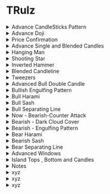 # TRulz
<details>
<summary>Advance CandleSticks Pattern</summary>
<br>

 <img width="1440" alt="image" src="https://user-images.githubusercontent.com/75510135/201461505-2d79fe5e-0e3a-4013-ac02-e1bce8fd42ad.png">
 <img width="1440" alt="image" src="https://user-images.githubusercontent.com/75510135/201461671-ea3c9659-0e09-49c1-a01c-bf49ee598c60.png">
 <img width="1440" alt="image" src="https://user-images.githubusercontent.com/75510135/201461781-9c29fd41-9b7c-4650-83fe-f0d2061fd28f.png">

 - avoid trades 
 - a doji n gap up opening signal=> not to go for buying
 <img width="1440" alt="image" src="https://user-images.githubusercontent.com/75510135/201461907-d8c53401-c0fa-42c0-abcc-5f9433b61699.png">

 - many doji look for trend confirmation 
 <img width="1440" alt="image" src="https://user-images.githubusercontent.com/75510135/201461976-29b4b32b-df1c-46e9-9635-abbd53437a49.png">

- many signals to confirm the move
 <img width="1440" alt="image" src="https://user-images.githubusercontent.com/75510135/201462028-bbed55a9-2fe2-4996-8aa4-ffe4bfae2893.png">

 <img width="1440" alt="image" src="https://user-images.githubusercontent.com/75510135/201462252-4e10c126-245e-4eb6-8e24-c63d4563cdf1.png">

 <img width="1440" alt="image" src="https://user-images.githubusercontent.com/75510135/201462422-afe7e4e1-8543-431c-b902-fef536df37f9.png">

 - quote 
 <img width="1551" alt="image" src="https://user-images.githubusercontent.com/75510135/201462436-90ee7b4f-70d3-4024-8323-52a37fc00833.png">

- signals to watch
<img width="1551" alt="image" src="https://user-images.githubusercontent.com/75510135/201462554-ec708bb9-2aa6-4db0-9042-8d37f6d33c31.png">

- Note # Bullish Engulfing Pattern confirms the SUPPORT
<img width="1551" alt="image" src="https://user-images.githubusercontent.com/75510135/201462684-0badef3e-04b5-4d3e-96f2-49a792db53bd.png">

- note # Bearish Engulfing Pattern
<img width="1507" alt="image" src="https://user-images.githubusercontent.com/75510135/201462748-c2c4e899-aab2-4091-b301-4c8261f58e64.png">

<img width="1551" alt="image" src="https://user-images.githubusercontent.com/75510135/201462751-16bdb16c-f2c1-445b-870b-037e1b3aee18.png">


 
 
  
</details>


<details>
<summary>Advance Doji</summary>
<br>

  <img width="1551" alt="image" src="https://user-images.githubusercontent.com/75510135/201463054-3696d92f-e6fb-46e7-af73-f01e7f7f5ded.png">

 <img width="1551" alt="image" src="https://user-images.githubusercontent.com/75510135/201463071-63b8f936-331a-4d6b-af9b-639c94bde7b9.png">

 <img width="1551" alt="image" src="https://user-images.githubusercontent.com/75510135/201463124-a34f970a-6eba-4a9f-8cab-9a4c363284e5.png">

 - example
 <img width="1551" alt="image" src="https://user-images.githubusercontent.com/75510135/201463166-14b40d16-c6b6-4f0a-8422-b462ed26b6e5.png">

 <img width="1551" alt="image" src="https://user-images.githubusercontent.com/75510135/201463170-dc3aa780-8b8c-4038-a6a4-c0ac26c03bc2.png">

 <img width="1551" alt="image" src="https://user-images.githubusercontent.com/75510135/201463209-74480e21-9ed8-4a28-b0ae-a936a98b7eaa.png">

 <img width="1551" alt="image" src="https://user-images.githubusercontent.com/75510135/201463278-5e2d6715-eddd-447e-9161-c146e6de2409.png">

 <img width="1551" alt="image" src="https://user-images.githubusercontent.com/75510135/201463286-6c3a30b4-2ab5-4c96-83cb-f5c0b1672fd9.png">

 - example
 <img width="1551" alt="image" src="https://user-images.githubusercontent.com/75510135/201463378-46beb620-1140-43cb-82a6-8e390b9f6990.png">

 <img width="1551" alt="image" src="https://user-images.githubusercontent.com/75510135/201464475-62ea86fa-aed7-4e7d-a9c0-fb6a79a8215d.png">

 <img width="1551" alt="image" src="https://user-images.githubusercontent.com/75510135/201464564-078fa411-8f48-4e16-89fe-3fa953a6c6c4.png">
 
 <img width="1551" alt="image" src="https://user-images.githubusercontent.com/75510135/201464593-fe28ab3a-37f0-4cc9-a8dc-854758cb3634.png">

 
 
</details>


<details>
<summary>Price Confirmation</summary>
<br>

 <img width="1551" alt="image" src="https://user-images.githubusercontent.com/75510135/201464786-bf229326-2a42-4d05-a059-77286c4d0d57.png">
 
 <img width="1551" alt="image" src="https://user-images.githubusercontent.com/75510135/201465093-20d64ddc-c4e1-464f-9bb0-cf6fae5c67dd.png">

 <img width="1551" alt="image" src="https://user-images.githubusercontent.com/75510135/201465171-1eaf72fe-3e45-43dd-b029-c77f94b8a2b0.png">

 - example
 <img width="1551" alt="image" src="https://user-images.githubusercontent.com/75510135/201465341-5e764e11-2ea5-41dc-b27a-e71b90aed130.png">
<img width="1551" alt="image" src="https://user-images.githubusercontent.com/75510135/201465412-29c14121-a407-4195-a0d7-1445edda3ecf.png">
<img width="1551" alt="image" src="https://user-images.githubusercontent.com/75510135/201465446-360b91bd-e5fc-4464-8ae1-0b60b4234dfe.png">

 <img width="1551" alt="image" src="https://user-images.githubusercontent.com/75510135/201465524-38c44ed1-702a-4c35-914f-8df3665c586f.png">

 <img width="1551" alt="image" src="https://user-images.githubusercontent.com/75510135/201465548-d5689b3e-ad1e-4552-a394-0eef1e614a3d.png">

 - left one confirmed the move is uptrend
<img width="1551" alt="image" src="https://user-images.githubusercontent.com/75510135/201465708-f1ab2d8f-d762-456f-a9b8-539dc17a775f.png">
 
 <img width="1551" alt="image" src="https://user-images.githubusercontent.com/75510135/201465687-e404cfec-d429-4960-bf2b-1deb6460bd55.png">

 <img width="1551" alt="image" src="https://user-images.githubusercontent.com/75510135/201465994-7a1e8e28-fefd-4d12-a67b-3aa1d634669d.png">

 
 - Doji & momentum
 <img width="1551" alt="image" src="https://user-images.githubusercontent.com/75510135/201466038-28a58022-8d1d-4d16-a10a-b7299321c46a.png">

 <img width="1551" alt="image" src="https://user-images.githubusercontent.com/75510135/201466052-8f193cc8-af30-425b-b91a-c2093c4ba6fc.png">

 - price target
 <img width="1551" alt="image" src="https://user-images.githubusercontent.com/75510135/201466128-231f9771-d660-44b1-b17a-a8e551071397.png">

 
  
</details>



<details>
<summary>Advance Single and Blended Candles </summary>
<br>

 <img width="1549" alt="image" src="https://user-images.githubusercontent.com/75510135/201466745-ecfcf22b-2035-4c32-8c6d-1a0ff760da94.png">

 <img width="1549" alt="image" src="https://user-images.githubusercontent.com/75510135/201466817-c62a4fb7-c1cf-47e7-b018-5dd7073f2a18.png">

 <img width="1549" alt="image" src="https://user-images.githubusercontent.com/75510135/201466862-35976927-68cc-4c31-b963-74af0d2e6fb4.png">

 <img width="1549" alt="image" src="https://user-images.githubusercontent.com/75510135/201466943-f45de2d9-a1ce-48b2-bfb5-12e1aa7490e9.png">

 <img width="1549" alt="image" src="https://user-images.githubusercontent.com/75510135/201467229-a613ad53-a175-4d00-a902-11418bda4cab.png">

 - Single side candles
 <img width="1549" alt="image" src="https://user-images.githubusercontent.com/75510135/201467351-3b08797b-b23b-4c45-94b9-980762da5a2c.png">

 <img width="1549" alt="image" src="https://user-images.githubusercontent.com/75510135/201476622-697f2ede-19c0-45c6-ba00-b6bc4105048b.png">

 <img width="1549" alt="image" src="https://user-images.githubusercontent.com/75510135/201476686-29241de9-3cac-4bfa-9c8d-a7cb5c18957b.png">
 <img width="1549" alt="image" src="https://user-images.githubusercontent.com/75510135/201476783-265cf84b-389b-468e-ad96-b62d71756c1e.png">
 - example
 <img width="1549" alt="image" src="https://user-images.githubusercontent.com/75510135/201476847-8ea0facd-c4c4-4e71-9e9c-fd116f1402ef.png">

 <img width="1549" alt="image" src="https://user-images.githubusercontent.com/75510135/201476886-67982d1b-d421-413a-85f0-54f3e8fbc6ec.png">

 <img width="1549" alt="image" src="https://user-images.githubusercontent.com/75510135/201476948-ded70b77-7794-479a-9afd-7e2f82e486e8.png">

 <img width="1549" alt="image" src="https://user-images.githubusercontent.com/75510135/201477029-708adc04-5734-40d2-8900-ac4aad99a7a0.png">

 <img width="1549" alt="image" src="https://user-images.githubusercontent.com/75510135/201477183-4e4d057b-ebb8-4d12-b8d7-f96a1a89d0cd.png">

 <img width="1549" alt="image" src="https://user-images.githubusercontent.com/75510135/201477213-89b70ad9-8a23-41d2-b1f9-5cb1b84aac29.png">

 
  
</details>


<details>
<summary>Hanging Man</summary>
<br>

  <img width="1549" alt="image" src="https://user-images.githubusercontent.com/75510135/201477235-a1708adb-2c14-481d-b6fa-f1164d4eb4ba.png">

  <img width="1549" alt="image" src="https://user-images.githubusercontent.com/75510135/201477265-c2489187-e9f8-415e-bde9-8c1742a5ccbf.png">

 - example
 <img width="1549" alt="image" src="https://user-images.githubusercontent.com/75510135/201477405-f2517514-8601-4e8a-a972-1dd3f3a97f27.png">

 
  
</details>


<details>
<summary>Shooting Star</summary>
<br>

  <img width="1549" alt="image" src="https://user-images.githubusercontent.com/75510135/201477446-04521aaf-a6ad-4692-9c41-5535961a6dfd.png">
  
 <img width="1549" alt="image" src="https://user-images.githubusercontent.com/75510135/201477583-07f3acaa-cc7c-4511-b0bd-3b044f9d632d.png">

 - example
 <img width="1549" alt="image" src="https://user-images.githubusercontent.com/75510135/201477691-290fd478-9ea1-4980-a84e-c2c76ae19f1f.png">

 <img width="1549" alt="image" src="https://user-images.githubusercontent.com/75510135/201477902-eb7dd379-d4d8-4839-b4d9-2f5a1c669df7.png">

 <img width="1549" alt="image" src="https://user-images.githubusercontent.com/75510135/201478139-2eca212e-4a29-4b0a-8c3d-839661221fb5.png">

 <img width="1549" alt="image" src="https://user-images.githubusercontent.com/75510135/201478153-b45fe3bc-d51d-41bf-b16c-2b55a3047fa0.png">

 <img width="1549" alt="image" src="https://user-images.githubusercontent.com/75510135/201478263-e1d680ef-6eca-42bd-ae9c-88d382b0901a.png">

 - exceptional as price confirmation is not there
 <img width="1549" alt="image" src="https://user-images.githubusercontent.com/75510135/201477814-d002e904-3b03-4bf7-a041-9ec3a81fb245.png">

 
</details>

<details>
<summary>Inverted Hammer</summary>
<br>

  <img width="1549" alt="image" src="https://user-images.githubusercontent.com/75510135/201478285-ff9af8f7-372e-446b-99af-bc5c67c05e56.png">

 <img width="1549" alt="image" src="https://user-images.githubusercontent.com/75510135/201478346-e5ca8b4f-52a4-4b0f-bab0-381209210645.png">

 - example
 <img width="1549" alt="image" src="https://user-images.githubusercontent.com/75510135/201478377-d78620f4-1fda-435b-9f37-26391e7b1dff.png">

 
</details>

<details>
<summary>Blended Candleline</summary>
<br>

  <img width="1549" alt="image" src="https://user-images.githubusercontent.com/75510135/201478523-80ba482b-2be7-45d6-b169-f6a8f1e6381d.png">

  <img width="1549" alt="image" src="https://user-images.githubusercontent.com/75510135/201478552-08847409-2264-4fe9-9e62-641aed3fcdfc.png">

 <img width="1549" alt="image" src="https://user-images.githubusercontent.com/75510135/201478664-58e209b0-fe86-4dbd-9d29-2c7e9141d143.png">

 <img width="1549" alt="image" src="https://user-images.githubusercontent.com/75510135/201478810-334c9224-e5e4-4f32-9355-4b7adb45606a.png">

 
</details>

<details>
<summary>Tweezers</summary>
<br>

  <img width="1549" alt="image" src="https://user-images.githubusercontent.com/75510135/201478993-a52f2e48-3988-4d79-8869-00297baaea2d.png">

  <img width="1549" alt="image" src="https://user-images.githubusercontent.com/75510135/201479143-774d7657-eecb-4434-90e9-c7c0e1a36c07.png">

   - example
  <img width="1549" alt="image" src="https://user-images.githubusercontent.com/75510135/201479242-5cda44c0-2eae-4ce3-aa62-e3faf493a402.png">
  
 <img width="1549" alt="image" src="https://user-images.githubusercontent.com/75510135/201479375-32db128f-8c46-42cd-aa29-8378343954f3.png">

 <img width="1549" alt="image" src="https://user-images.githubusercontent.com/75510135/201479444-4423df02-889a-4439-bc9c-88465ad3dd44.png">

 
</details>


<details>
<summary>Advanced Bull Double Candle</summary>
<br>

 <img width="1485" alt="image" src="https://user-images.githubusercontent.com/75510135/201479813-d962e0a0-18bd-4af9-97c5-bae272e48376.png">

 <img width="1485" alt="image" src="https://user-images.githubusercontent.com/75510135/201479908-edc8d591-bb3e-4ad7-ba1b-0f31807961ea.png">
 
 <img width="1441" alt="image" src="https://user-images.githubusercontent.com/75510135/201480044-50212f47-47a4-451a-bcf0-d3f0c72c1c15.png">

 - example
 <img width="1485" alt="image" src="https://user-images.githubusercontent.com/75510135/201480059-70943bc3-4b3d-4028-99df-0e66dc3115f9.png">

 <img width="1485" alt="image" src="https://user-images.githubusercontent.com/75510135/201480117-a98849d9-9e6b-44db-bdef-84dd3bf4cc97.png">

 <img width="1485" alt="image" src="https://user-images.githubusercontent.com/75510135/201480316-e9039146-0812-4e1d-89bd-c5adcf3b0e01.png">

 <img width="1485" alt="image" src="https://user-images.githubusercontent.com/75510135/201501031-7cda1589-4b3b-4af2-b655-9027a903415f.png">

 - example
 <img width="1485" alt="image" src="https://user-images.githubusercontent.com/75510135/201501060-b04def9e-360b-4a6a-b389-b20b5b1616f3.png">

 
 <img width="1485" alt="image" src="https://user-images.githubusercontent.com/75510135/201501112-99af1711-2265-4f00-ae7b-443da72d5da0.png">

 
 <img width="1485" alt="image" src="https://user-images.githubusercontent.com/75510135/201501134-ce3a4804-eb8e-4cfa-8957-6169c1a3edb2.png">

 
 <img width="1485" alt="image" src="https://user-images.githubusercontent.com/75510135/201501186-6393eae2-bcd6-444b-bdbb-1c3b8333f0ce.png">

 
 
</details>


<details>
<summary>Bullish Engulfing Pattern</summary>
<br>

  <img width="1485" alt="image" src="https://user-images.githubusercontent.com/75510135/201501205-6e7cf443-e77c-4658-9bfe-89ce554bfc3b.png">

 <img width="1485" alt="image" src="https://user-images.githubusercontent.com/75510135/201501260-9ef9c300-212b-4bd3-a58a-b806b8c49d5d.png">

 - trend importance
 <img width="1485" alt="image" src="https://user-images.githubusercontent.com/75510135/201501333-e3b4c572-03a0-4e20-aef4-0ec41ddd7dc6.png">

 - example
 <img width="1485" alt="image" src="https://user-images.githubusercontent.com/75510135/201501384-6d1e8d3c-c11e-4405-ad79-9118a8068cd4.png">

 <img width="1485" alt="image" src="https://user-images.githubusercontent.com/75510135/201501459-77f98e30-3a16-4ea9-a46d-07b1e7a4a0ac.png">
 
 <img width="1485" alt="image" src="https://user-images.githubusercontent.com/75510135/201501480-53ae3f1f-665a-4ecd-92ed-26d47e83d728.png">

 <img width="1485" alt="image" src="https://user-images.githubusercontent.com/75510135/201501584-543a243e-9e3c-47fc-bf6b-73434c224975.png">

 
</details>



<details>
<summary>Bull Harami</summary>
<br>

    <img width="1485" alt="image" src="https://user-images.githubusercontent.com/75510135/201501608-5d890257-4ad9-444c-a108-d9aa0e4307ee.png">
    <img width="1485" alt="image" src="https://user-images.githubusercontent.com/75510135/201502423-0f514539-b1fd-4fb7-b2cf-f6892452b21f.png">

    - example
   <img width="1485" alt="image" src="https://user-images.githubusercontent.com/75510135/201502496-47ee2f9c-d46c-495c-8f88-856ce83a79b6.png">
 
   <img width="1485" alt="image" src="https://user-images.githubusercontent.com/75510135/201502566-2236e42a-caa5-43b4-bec7-3ac6b1fc595e.png">

   <img width="1485" alt="image" src="https://user-images.githubusercontent.com/75510135/201502599-810b6a83-b275-40f8-bcd5-c8f230fee201.png">

 
</details>


<details>
<summary>Bull Sash</summary>
<br>
 
  <img width="1485" alt="image" src="https://user-images.githubusercontent.com/75510135/201502616-de1f3eb7-9337-4b3d-98a4-52c5b5bee968.png">

  <img width="1485" alt="image" src="https://user-images.githubusercontent.com/75510135/201502667-105ba863-465f-4202-94dd-819f878c0813.png">

  - example
 <img width="1485" alt="image" src="https://user-images.githubusercontent.com/75510135/201502711-a7309500-3a96-4040-8381-365a135ca8b5.png">

 <img width="1485" alt="image" src="https://user-images.githubusercontent.com/75510135/201502738-43b27bd8-9ba0-4ee1-bac8-dd67745a2489.png">

 
</details>

<details>
<summary>Bull Separating Line</summary>
<br>

   <img width="1485" alt="image" src="https://user-images.githubusercontent.com/75510135/201502768-3cfa2065-4b8a-4913-8e7c-9d9901e94434.png">
   <img width="1485" alt="image" src="https://user-images.githubusercontent.com/75510135/201502871-cb259bbb-a69e-40a9-96a4-de262be759ed.png">
   
   - example
    <img width="1485" alt="image" src="https://user-images.githubusercontent.com/75510135/201502912-ef3c916c-7bd3-408a-b684-e9338ab4879b.png">

    - this trade should not be taken
    <img width="1485" alt="image" src="https://user-images.githubusercontent.com/75510135/201502972-d4671bee-b07b-4aa9-a77c-a19df4131468.png">

    <img width="1485" alt="image" src="https://user-images.githubusercontent.com/75510135/201503010-483afc42-7bc6-4793-a1de-2053b9ef4cef.png">

   <img width="1485" alt="image" src="https://user-images.githubusercontent.com/75510135/201503020-41837c99-0231-4208-916e-6fc77ee16017.png">

   
</details>



<details>
<summary>Now - Bearish-Counter Attack</summary>
<br>

 
   <img width="1483" alt="image" src="https://user-images.githubusercontent.com/75510135/201503197-04f1fb9f-4ab2-4078-99d3-90146f78447d.png">
   <img width="1483" alt="image" src="https://user-images.githubusercontent.com/75510135/201503269-376dba43-9e56-49b5-94bd-3e854cfdfd8c.png">

   - example
   <img width="1483" alt="image" src="https://user-images.githubusercontent.com/75510135/201503284-c721cf08-4bb4-4a68-89a4-e225bdc384fb.png">

 
   
 
</details>



<details>
<summary>Bearish - Dark Cloud Cover</summary>
<br>

  <img width="1483" alt="image" src="https://user-images.githubusercontent.com/75510135/201503338-3b93e4ad-bff3-4215-8bff-533ff97ccf2d.png">
  <img width="1483" alt="image" src="https://user-images.githubusercontent.com/75510135/201503430-d0a21dbb-9461-4392-840c-554fb8360783.png">

  - example
  <img width="1483" alt="image" src="https://user-images.githubusercontent.com/75510135/201503463-ed5617c1-0546-45ca-9d37-47b4e7dd9e0c.png">

 <img width="1483" alt="image" src="https://user-images.githubusercontent.com/75510135/201503486-5b8dac9c-c8ba-420c-8591-fe30a9341e12.png">

 <img width="1483" alt="image" src="https://user-images.githubusercontent.com/75510135/201503524-2abc0912-6ae4-4cde-a0a8-9f2649c1c1c3.png">

 <img width="1483" alt="image" src="https://user-images.githubusercontent.com/75510135/201503644-d9467c7e-81b5-4980-a47b-aa1c02df5c75.png">
 
 <img width="1483" alt="image" src="https://user-images.githubusercontent.com/75510135/201503741-fc5aace1-d286-46e3-8c4b-9ea35364482f.png">

 <img width="1483" alt="image" src="https://user-images.githubusercontent.com/75510135/201503770-e73f2d59-211b-44c0-b2c6-28cbead7219a.png">

 
</details>

<details>
<summary>Bearish - Engulfing Pattern</summary>
<br>

   <img width="1483" alt="image" src="https://user-images.githubusercontent.com/75510135/201503776-d9c0c564-131d-4527-8914-8cec92873552.png">

   <img width="1483" alt="image" src="https://user-images.githubusercontent.com/75510135/201503798-393869ae-b468-4941-9936-73526af3f1af.png">

   - example 
   <img width="1483" alt="image" src="https://user-images.githubusercontent.com/75510135/201503822-c7cc571f-b5cb-47f5-90f0-0f380991beaf.png">

   <img width="1483" alt="image" src="https://user-images.githubusercontent.com/75510135/201503913-47d7983b-1600-479b-bab5-845916af7bcc.png">

   <img width="1483" alt="image" src="https://user-images.githubusercontent.com/75510135/201503963-8dd031a4-cfe2-4317-bab8-85e6850f1e43.png">

   <img width="1483" alt="image" src="https://user-images.githubusercontent.com/75510135/201503996-4bfe2d18-288c-46f3-aa03-f0c71181ae43.png">

   <img width="1483" alt="image" src="https://user-images.githubusercontent.com/75510135/201504032-2113f7bc-b8f8-4e39-b0e2-0c3b580c8fc0.png">
   <img width="1483" alt="image" src="https://user-images.githubusercontent.com/75510135/201504085-048a95f1-379f-4917-84b6-fb6d4aef1ffc.png">

   <img width="1483" alt="image" src="https://user-images.githubusercontent.com/75510135/201504113-c4940eac-5e17-4ea1-a747-13381226f939.png">

 

</details>


<details>
<summary>Bear Harami</summary>
<br>
 
   <img width="1483" alt="image" src="https://user-images.githubusercontent.com/75510135/201504151-78fee6de-c8c8-4533-b8e2-72cafc50c2b8.png">

   <img width="1483" alt="image" src="https://user-images.githubusercontent.com/75510135/201504175-e22a72a4-2c05-4847-a250-68ef330dc0b6.png">

   - example 
   <img width="1483" alt="image" src="https://user-images.githubusercontent.com/75510135/201504197-61762b65-ad55-4be9-8973-46e61e0ba700.png">

   
</details>
 


<details>
<summary>Bearish Sash</summary>
<br>

   <img width="1483" alt="image" src="https://user-images.githubusercontent.com/75510135/201504267-95199366-3b0f-499e-ab54-51497e96027a.png">
   <img width="1483" alt="image" src="https://user-images.githubusercontent.com/75510135/201504276-6246650f-3477-482d-b9f9-e16acad3bf28.png">

   - example
   <img width="1483" alt="image" src="https://user-images.githubusercontent.com/75510135/201504301-e65566e3-46bb-46f2-aabf-24f145f4d992.png">

   <img width="1483" alt="image" src="https://user-images.githubusercontent.com/75510135/201504308-09d538a8-1504-4e72-9e33-9c0aa2318e15.png">

   <img width="1483" alt="image" src="https://user-images.githubusercontent.com/75510135/201504339-a06207de-ef9a-4bfe-98c9-635ec28ab736.png">

   
  
</details>



<details>
<summary>Bear Separating Line</summary>
<br>

    <img width="1483" alt="image" src="https://user-images.githubusercontent.com/75510135/201504378-2a3540fd-225a-4312-b3fc-bed835bd4aba.png">
    <img width="1483" alt="image" src="https://user-images.githubusercontent.com/75510135/201504439-b52e68af-8414-44b2-9dab-f1db93d993e2.png">

    - example
    <img width="1483" alt="image" src="https://user-images.githubusercontent.com/75510135/201504469-9e25e811-b4d7-4eeb-a925-8133721cccf5.png">

    <img width="1483" alt="image" src="https://user-images.githubusercontent.com/75510135/201504472-769fca82-30ae-4d66-a4a2-679fe49f4e61.png">

    <img width="1483" alt="image" src="https://user-images.githubusercontent.com/75510135/201504493-a7154499-2719-425a-b678-a0fd0228f09f.png">

    
</details>




<details>
<summary>Advanced Windows</summary>
<br>

  <img width="1483" alt="image" src="https://user-images.githubusercontent.com/75510135/201504550-7fac360b-dc83-461b-b717-08fdc033ed3a.png">

  <img width="1483" alt="image" src="https://user-images.githubusercontent.com/75510135/201504602-c038e090-8611-4146-981b-4dfabbe81eac.png">

  - example
   <img width="1483" alt="image" src="https://user-images.githubusercontent.com/75510135/201504630-7439130a-a3db-4854-8a6d-f82450949ff4.png">

   <img width="1483" alt="image" src="https://user-images.githubusercontent.com/75510135/201504643-05013813-2014-44a3-900d-f7f6dbc18f26.png">
   <img width="1483" alt="image" src="https://user-images.githubusercontent.com/75510135/201504675-8a285920-5781-4bd9-99c5-b28e559d0584.png">

   <img width="1483" alt="image" src="https://user-images.githubusercontent.com/75510135/201504717-da6b5f95-dc2d-4ab2-b7c6-7ad4820bbe9b.png">

   <img width="1483" alt="image" src="https://user-images.githubusercontent.com/75510135/201504774-cb343fbb-e4c8-4cc9-b888-18038c86f5b9.png">

   <img width="1483" alt="image" src="https://user-images.githubusercontent.com/75510135/201504823-33e75720-a9a3-411f-83ba-f1c180a0c4b5.png">
   
   <img width="1483" alt="image" src="https://user-images.githubusercontent.com/75510135/201504944-745e058b-f6ce-4713-8ae0-a3a87da11794.png">

   <img width="1483" alt="image" src="https://user-images.githubusercontent.com/75510135/201505024-95513076-1654-4972-9064-7497a8d8172c.png">

 
  -  Window continuation
   <img width="1483" alt="image" src="https://user-images.githubusercontent.com/75510135/201505313-4bc1cddc-9743-4be4-9670-bfe550c9f263.png">

   <img width="1483" alt="image" src="https://user-images.githubusercontent.com/75510135/201505354-a064768e-725f-4d12-8832-7ef7d0ee4450.png">

   
   
</details>




<details>
<summary>Island Tops , Bottom and Candles</summary>
<br>

   <img width="1483" alt="image" src="https://user-images.githubusercontent.com/75510135/201505051-3aab03d5-7d06-4289-afb2-bae1d8a829e4.png">

   <img width="1483" alt="image" src="https://user-images.githubusercontent.com/75510135/201505110-5f02de3a-0b1c-4ec0-a87c-fd559dc7acb4.png">

   - example 
   <img width="1483" alt="image" src="https://user-images.githubusercontent.com/75510135/201505184-be7b607f-a833-4b62-a5a0-6520341d92e6.png">
   
   <img width="1483" alt="image" src="https://user-images.githubusercontent.com/75510135/201505212-e4732cb0-8c55-43eb-90d8-84d9cb3f46fd.png">

   <img width="1483" alt="image" src="https://user-images.githubusercontent.com/75510135/201505258-b77bd714-4c2c-49d5-a50e-e4aa70a109fd.png">

   <img width="1483" alt="image" src="https://user-images.githubusercontent.com/75510135/201505289-b88802c6-7af2-45b5-a814-503d98874bc5.png">

 
   
</details>





<details>
<summary>Notes</summary>
<br>
 -  think about Risk/Reward, Trend & Type(candleStick formation)
 -  if resitance is broken then it acts like a support in case of a breakout
 -  Bullish Engulfing Pattern confirms the SUPPORT 
 -  Bearish Engulfing Pattern confirms the Resistance
 
 <img width="1549" alt="image" src="https://user-images.githubusercontent.com/75510135/201478401-373c2070-b988-4ea5-9e4c-efd1d2c2eefd.png">
 <img width="1483" alt="image" src="https://user-images.githubusercontent.com/75510135/201503183-d59aaa3e-d7e8-43fc-9e2f-2172b17d6f9b.png">
 <img width="1483" alt="image" src="https://user-images.githubusercontent.com/75510135/201504842-aee2a3f6-a991-495c-ba2f-52fbc510074f.png">



 
</details>







<details>
<summary>xyz</summary>
<br>

 
</details>




<details>
<summary>xyz</summary>
<br>

 
</details>




<details>
<summary>xyz</summary>
<br>

 
</details>

